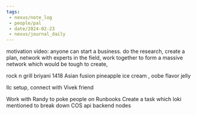 ```yaml
---
tags:
 - nexus/note_log
 - people/pal
 - date/2024-02-23
 - nexus/journal_daily
---
```


motivation video: anyone can start a business. do the research, create a plan, network with experts in the field, work together to form a massive network which would be tough to create, 

rock n grill briyani 
1418 Asian fusion pineapple ice cream , oobe flavor jelly

llc setup, connect with Vivek friend

 

Work with Randy to poke people on Runbooks 
Create a task which loki mentioned to break down COS api backend nodes
